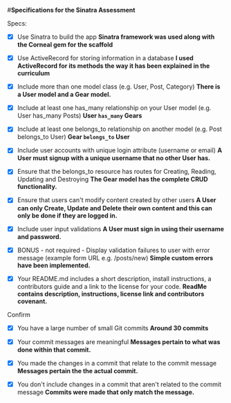 #**Specifications for the Sinatra Assessment**

Specs:
- [x] Use Sinatra to build the app
    **Sinatra framework was used along with the Corneal gem for the scaffold**

- [x] Use ActiveRecord for storing information in a database
    **I used ActiveRecord for its methods the way it has been explained in the curriculum**

- [x] Include more than one model class (e.g. User, Post, Category)
    **There is a User model and a Gear model.**

- [x] Include at least one has_many relationship on your User model (e.g. User has_many Posts)
    **User `has_many` Gears**

- [x] Include at least one belongs_to relationship on another model (e.g. Post belongs_to User)
    **Gear `belongs_to` User**

- [x] Include user accounts with unique login attribute (username or email)
    **A User must signup with a unique username that no other User has.**

- [x] Ensure that the belongs_to resource has routes for Creating, Reading, Updating and Destroying
    **The Gear model has the complete CRUD functionality.**

- [x] Ensure that users can't modify content created by other users
    **A User can only Create, Update and Delete their own content and this can only be done if they are logged in.**

- [x] Include user input validations
    **A User must sign in using their username and password.**

- [x] BONUS - not required - Display validation failures to user with error message (example form URL e.g. /posts/new)
    **Simple custom errors have been implemented.**

- [x] Your README.md includes a short description, install instructions, a contributors guide and a link to the license for your code.
    **ReadMe contains description, instructions, license link and contributors covenant.**

Confirm
- [x] You have a large number of small Git commits
    **Around 30 commits**

- [x] Your commit messages are meaningful
    **Messages pertain to what was done within that commit.**

- [x] You made the changes in a commit that relate to the commit message
    **Messages pertain the the actual commit.**

- [x] You don't include changes in a commit that aren't related to the commit message
    **Commits were made that only match the message.**